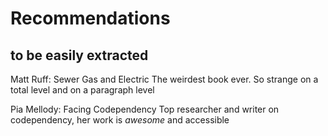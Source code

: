 # Recommendations
## to be easily extracted

Matt Ruff: Sewer Gas and Electric
	The weirdest book ever. So strange on a total level and on a paragraph level

Pia Mellody: Facing Codependency
	Top researcher and writer on codependency, her work is *awesome* and accessible
